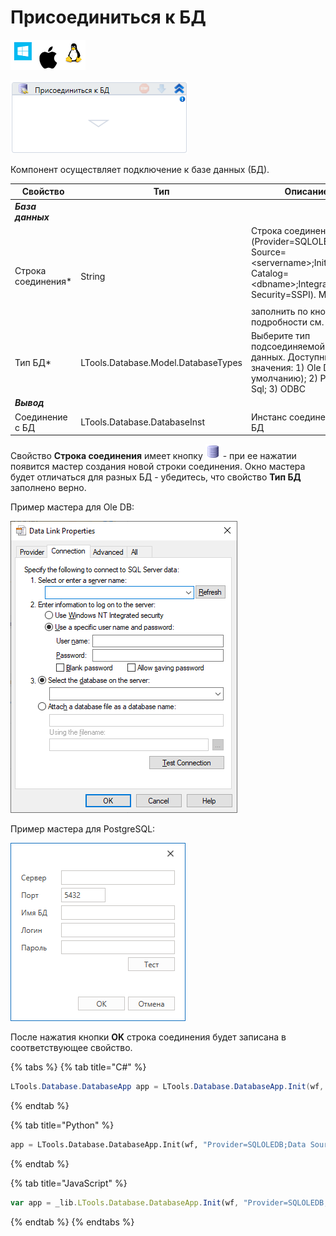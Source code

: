 # Присоединиться к БД

![](<../../../.gitbook/assets/image (100) (1) (1) (1) (1) (1) (1) (10) (245).png>)

![](<../../../.gitbook/assets/image (330).png>)

Компонент осуществляет подключение к базе данных (БД).

| Свойство            | Тип                                 | Описание                                                                                     |
| ------------------- | ----------------------------------- | -------------------------------------------------------------------------------------------- |
| ***База данных***   |   |   |
| Строка соединения\* | String                              | Строка соединения с БД (Provider=SQLOLEDB;Data Source=\<servername>;Initial Catalog=\<dbname>;Integrated Security=SSPI). Можно заполнить по кнопке <img src="../../../.gitbook/assets/connection_editor_button.png" alt="" data-size="line">, подробности см. ниже |
| Тип БД\*            | LTools.Database.Model.DatabaseTypes | Выберите тип подсоединяемой базы данных. Доступные значения: 1) Ole DB (по умолчанию); 2) Postgre Sql; 3) ODBC |
| ***Вывод***         |   |   |
| Соединение с БД     | LTools.Database.DatabaseInst        | Инстанс соединения с БД  |


Свойство **Строка соединения** имеет кнопку <img src="../../../.gitbook/assets/connection_editor_button.png" alt="" data-size="line"> - при ее нажатии появится мастер создания новой строки соединения. Окно мастера будет отличаться для разных БД - убедитесь, что свойство **Тип БД** заполнено верно.

Пример мастера для Ole DB:

![Для Ole DB](<../../../.gitbook/assets/image (301).png>)

Пример мастера для PostgreSQL:

![Для Postgre Sql](<../../../.gitbook/assets/image (383).png>)

После нажатия кнопки **OK** строка соединения будет записана в соответствующее свойство.

{% tabs %}
{% tab title="C#" %}
```csharp
LTools.Database.DatabaseApp app = LTools.Database.DatabaseApp.Init(wf, "Provider=SQLOLEDB;Data Source=<servername>;Initial Catalog=<dbname>;Integrated Security=SSPI");
```
{% endtab %}

{% tab title="Python" %}
```python
app = LTools.Database.DatabaseApp.Init(wf, "Provider=SQLOLEDB;Data Source=<servername>;Initial Catalog=<dbname>;Integrated Security=SSPI")
```
{% endtab %}

{% tab title="JavaScript" %}
```javascript
var app = _lib.LTools.Database.DatabaseApp.Init(wf, "Provider=SQLOLEDB;Data Source=<servername>;Initial Catalog=<dbname>;Integrated Security=SSPI");
```
{% endtab %}
{% endtabs %}
